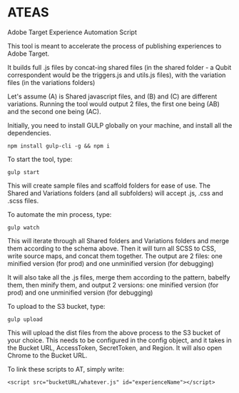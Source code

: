 # ATEAS
Adobe Target Experience Automation Script

This tool is meant to accelerate the process of publishing experiences to Adobe Target.

It builds full .js files by concat-ing shared files (in the shared folder - a Qubit correspondent would be the triggers.js and utils.js files),
with the variation files (in the variations folders)

Let's assume (A) is Shared javascript files, and (B) and (C) are different variations. 
Running the tool would output 2 files, the first one being (AB) and the second one being (AC).

Initially, you need to install GULP globally on your machine, and install all the dependencies.

``` npm install gulp-cli -g && npm i ```

To start the tool, type:

``` gulp start ```

This will create sample files and scaffold folders for ease of use.
The Shared and Variations folders (and all subfolders) will accept .js, .css and .scss files.

To automate the min process, type:

``` gulp watch ```

This will iterate through all Shared folders and Variations folders and merge them according to the schema above.
Then it will turn all SCSS to CSS, write source maps, and concat them together. The output are 2 files: one minified version (for prod) and one unminified version (for debugging)

It will also take all the .js files, merge them according to the pattern, babelfy them, then minify them, and output 2 versions: one minified version (for prod) and one unminified version (for debugging)

To upload to the S3 bucket, type:

``` gulp upload ```

This will upload the dist files from the above process to the S3 bucket of your choice. This needs to be configured in the config object, and it takes in the Bucket URL, AccessToken, SecretToken, and Region.
It will also open Chrome to the Bucket URL.

To link these scripts to AT, simply write:

```<script src="bucketURL/whatever.js" id="experienceName"></script>```
